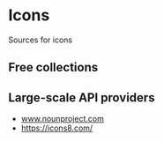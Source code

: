 # Icons
Sources for icons

## Free collections

## Large-scale API providers
* www.nounproject.com
* https://icons8.com/


